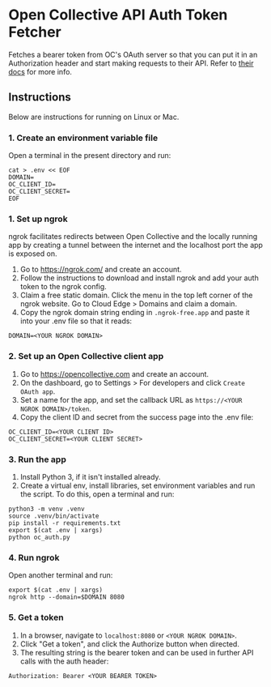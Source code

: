 # Open Collective API Auth Token Fetcher

Fetches a bearer token from OC's OAuth server so that you can put it in an Authorization header 
and start making requests to their API. 
Refer to [their docs](https://docs.opencollective.com/help/developers/oauth) for more info.


## Instructions

Below are instructions for running on Linux or Mac.

### 1. Create an environment variable file

Open a terminal in the present directory and run:

```shell
cat > .env << EOF
DOMAIN=
OC_CLIENT_ID=
OC_CLIENT_SECRET=
EOF
```

### 1. Set up ngrok

ngrok facilitates redirects between Open Collective and the locally running app
by creating a tunnel between the internet and the localhost port the app is exposed on.

1. Go to https://ngrok.com/ and create an account.
2. Follow the instructions to download and install ngrok and add your auth token to the 
   ngrok config.
3. Claim a free static domain. Click the menu in the top left corner of the ngrok 
   website. Go to Cloud Edge > Domains and claim a domain.
4. Copy the ngrok domain string ending in `.ngrok-free.app` and paste it into your 
   .env file so that it reads:

```
DOMAIN=<YOUR NGROK DOMAIN>
```


### 2. Set up an Open Collective client app

1. Go to https://opencollective.com and create an account.
2. On the dashboard, go to Settings > For developers and click `Create OAuth app`.
3. Set a name for the app, and set the callback URL as `https://<YOUR NGROK DOMAIN>/token`.
4. Copy the client ID and secret from the success page into the .env file:

```
OC_CLIENT_ID=<YOUR CLIENT ID>
OC_CLIENT_SECRET=<YOUR CLIENT SECRET>
```


### 3. Run the app

1. Install Python 3, if it isn't installed already.
2. Create a virtual env, install libraries, set environment variables and run the script. 
   To do this, open a terminal and run:

```shell
python3 -m venv .venv
source .venv/bin/activate
pip install -r requirements.txt
export $(cat .env | xargs)
python oc_auth.py
```

### 4. Run ngrok

Open another terminal and run:

```shell
export $(cat .env | xargs)
ngrok http --domain=$DOMAIN 8080
```

### 5. Get a token

1. In a browser, navigate to `localhost:8080` or `<YOUR NGROK DOMAIN>`.
2. Click "Get a token", and click the Authorize button when directed.
3. The resulting string is the bearer token and can be used in further API calls with the 
   auth header:

```
Authorization: Bearer <YOUR BEARER TOKEN>
```